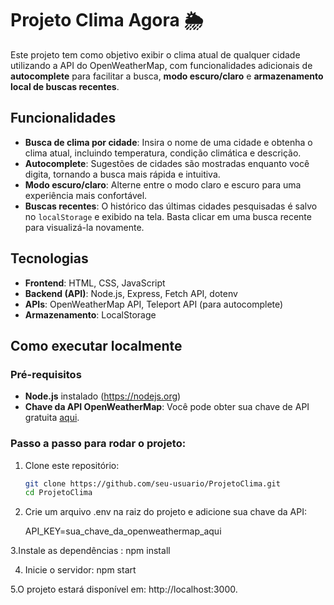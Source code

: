 # Projeto Clima Agora 🌦️

Este projeto tem como objetivo exibir o clima atual de qualquer cidade utilizando a API do OpenWeatherMap, com funcionalidades adicionais de **autocomplete** para facilitar a busca, **modo escuro/claro** e **armazenamento local de buscas recentes**.

## Funcionalidades

- **Busca de clima por cidade**: Insira o nome de uma cidade e obtenha o clima atual, incluindo temperatura, condição climática e descrição.
- **Autocomplete**: Sugestões de cidades são mostradas enquanto você digita, tornando a busca mais rápida e intuitiva.
- **Modo escuro/claro**: Alterne entre o modo claro e escuro para uma experiência mais confortável.
- **Buscas recentes**: O histórico das últimas cidades pesquisadas é salvo no `localStorage` e exibido na tela. Basta clicar em uma busca recente para visualizá-la novamente.

## Tecnologias

- **Frontend**: HTML, CSS, JavaScript
- **Backend (API)**: Node.js, Express, Fetch API, dotenv
- **APIs**: OpenWeatherMap API, Teleport API (para autocomplete)
- **Armazenamento**: LocalStorage

## Como executar localmente

### Pré-requisitos

- **Node.js** instalado (https://nodejs.org)
- **Chave da API OpenWeatherMap**: Você pode obter sua chave de API gratuita [aqui](https://openweathermap.org/appid).

### Passo a passo para rodar o projeto:

1. Clone este repositório:

   ```bash
   git clone https://github.com/seu-usuario/ProjetoClima.git
   cd ProjetoClima

2. Crie um arquivo .env na raiz do projeto e adicione sua chave da API:
   
   API_KEY=sua_chave_da_openweathermap_aqui
   
3.Instale as dependências :
   npm install

4. Inicie o servidor:
   npm start
   
5.O projeto estará disponível em:
   http://localhost:3000.

   
